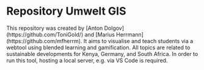 <h1>Repository Umwelt GIS</h1>
<p>This repository was created by [Anton Dolgov](https://github.com/ToniGold/) and [Marius Herrmann](https://github.com/mfherrm). It aims to visualise and teach students via a webtool using blended learning and gamification. All topics are related to sustainable developments for Kenya, Germany, and South Africa. In order to run this tool, hosting a local server, e.g. via VS Code is required. </p>
